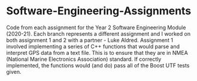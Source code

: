 # Software-Engineering-Assignments

Code from each assignment for the Year 2 Software Engineering Module (2020-21). Each branch represents a different assignment and I worked on both assignment 1 and 2 with a partner - Luke Aldred.
Assignment 1 involved implementing a series of C++ functions that would parse and interpret GPS data from a text file. This is to ensure that they are in NMEA (National Marine Electronics Association) standard.
If correctly implemented, the functions would (and do) pass all of the Boost UTF tests given.

